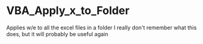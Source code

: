 # VBA_Apply_x_to_Folder
Applies w/e to all the excel files in a folder
I really don't remember what this does, but it will probably be useful again
